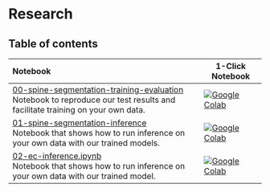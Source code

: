 # Research 


## Table of contents
| Notebook                                                                                                                                                                                                                               | 1-Click Notebook                                                                                                                                                                                   |
|:---------------------------------------------------------------------------------------------------------------------------------------------------------------------------------------------------------------------------------------------|----------------------------------------------------------------------------------------------------------------------------------------------------------------------------------------------------|
| [00-spine-segmentation-training-evaluation](https://nbviewer.org/github/MMIV-ML/fastMONAI/blob/master/research/spine/00-spine-segmentation-training-evaluation.ipynb) <br> Notebook to reproduce our test results and facilitate training on your own data. | [![Google Colab](https://colab.research.google.com/assets/colab-badge.svg)](https://colab.research.google.com/github/MMIV-ML/fastMONAI/blob/master/research/spine/00-spine-segmentation-training-evaluation.ipynb)          |
| [01-spine-segmentation-inference](https://nbviewer.org/github/MMIV-ML/fastMONAI/blob/master/research/spine/01-spine-segmentation-inference.ipynb) <br> Notebook that shows how to run inference on your own data with our trained models. | [![Google Colab](https://colab.research.google.com/assets/colab-badge.svg)](https://colab.research.google.com/github/MMIV-ML/fastMONAI/blob/master/research/spine/01-spine-segmentation-inference.ipynb)          |
| [02-ec-inference.ipynb](https://nbviewer.org/github/MMIV-ML/fastMONAI/blob/master/research/endometrial_cancer/02-ec-inference.ipynb) <br> Notebook that shows how to run inference on your own data with our trained model. | [![Google Colab](https://colab.research.google.com/assets/colab-badge.svg)](https://colab.research.google.com/github/MMIV-ML/fastMONAI/blob/master/research/endometrial_cancer/02-ec-inference.ipynb)          |
